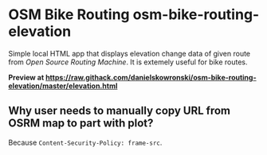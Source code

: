 # OSM Bike Routing osm-bike-routing-elevation

Simple local HTML app that displays elevation change data of given route from *Open Source Routing Machine*. It is extemely useful for bike routes.

**Preview at https://raw.githack.com/danielskowronski/osm-bike-routing-elevation/master/elevation.html**

## Why user needs to manually copy URL from OSRM map to part with plot?
Because `Content-Security-Policy: frame-src`.
